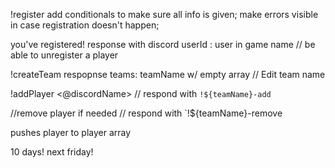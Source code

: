 !register <case sensitive in name game> 
add conditionals to make sure all info is given;
make errors visible in case registration doesn't happen;

you've registered!
response with discord userId : user in game name
// be able to unregister a player

!createTeam <teamName>
respopnse teams: teamName w/ empty array
// Edit team name


!addPlayer <teamName> <@discordName>
// respond with `!${teamName}-add`


//remove player if needed
// respond with `!${teamName}-remove

pushes player to player array



10 days!
next friday!
    